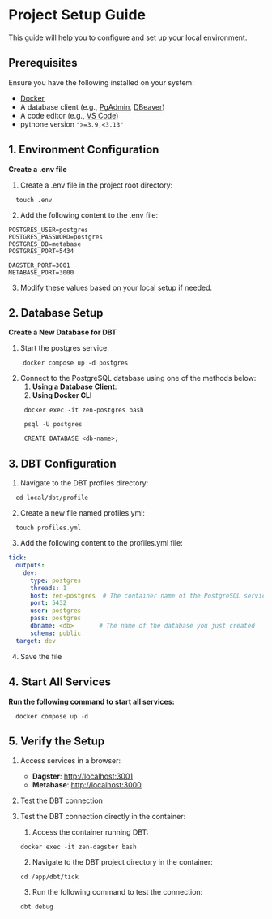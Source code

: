 # Project Setup Guide

This guide will help you to configure and set up your local environment.

## Prerequisites
Ensure you have the following installed on your system:
- [Docker](https://www.docker.com/)
- A database client (e.g., [PgAdmin](https://www.pgadmin.org/), [DBeaver](https://dbeaver.io/))
- A code editor (e.g., [VS Code](https://code.visualstudio.com/))
- pythone version `">=3.9,<3.13"`

## 1. Environment Configuration

**Create a .env file** <br>
1.	Create a .env file in the project root directory:
```shell
  touch .env
```
2. Add the following content to the .env file:
 ```dotenv
POSTGRES_USER=postgres
POSTGRES_PASSWORD=postgres
POSTGRES_DB=metabase
POSTGRES_PORT=5434

DAGSTER_PORT=3001
METABASE_PORT=3000
   ```
3. Modify these values based on your local setup if needed.

## 2. Database Setup
**Create a New Database for DBT**
1. Start the postgres service:

```shell
    docker compose up -d postgres
  ```
2. Connect to the PostgreSQL database using one of the methods below:
   1. **Using a Database Client**:
   2. **Using Docker CLI**
   ```shell
    docker exec -it zen-postgres bash
    ```
   ```shell
    psql -U postgres
    ```
   ```shell
    CREATE DATABASE <db-name>;
    ```
   
## 3. DBT Configuration
1.	Navigate to the DBT profiles directory:
```shell
  cd local/dbt/profile
```
2.	Create a new file named profiles.yml:
```shell
  touch profiles.yml
```
3.  Add the following content to the profiles.yml file:
```yaml
tick:
  outputs:
    dev:
      type: postgres
      threads: 1
      host: zen-postgres  # The container name of the PostgreSQL service
      port: 5432
      user: postgres
      pass: postgres
      dbname: <db>       # The name of the database you just created
      schema: public
  target: dev
```

4. Save the file


## 4. Start All Services

**Run the following command to start all services:**
```shell
  docker compose up -d
```

## 5. Verify the Setup
1. Access services in a browser:
    - **Dagster**: [http://localhost:3001](http://localhost:3001)
    - **Metabase**: [http://localhost:3000](http://localhost:3000)
2. Test the DBT connection

3. Test the DBT connection directly in the container:
    1. Access the container running DBT:
   ```shell
   docker exec -it zen-dagster bash
   ```
    2. Navigate to the DBT project directory in the container:
   ```shell
   cd /app/dbt/tick
   ```
    3. Run the following command to test the connection:
   ```shell
   dbt debug
   ```